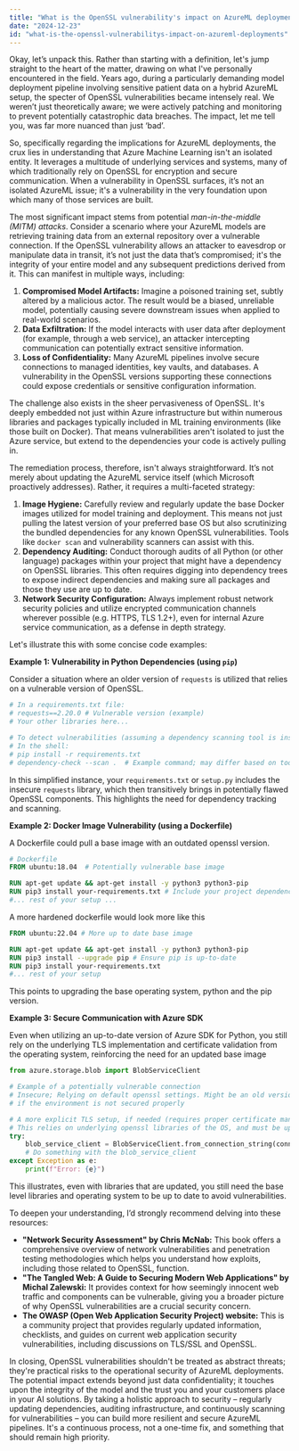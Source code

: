 ```yaml
---
title: "What is the OpenSSL vulnerability's impact on AzureML deployments?"
date: "2024-12-23"
id: "what-is-the-openssl-vulnerabilitys-impact-on-azureml-deployments"
---
```


Okay, let’s unpack this. Rather than starting with a definition, let's jump straight to the heart of the matter, drawing on what I've personally encountered in the field. Years ago, during a particularly demanding model deployment pipeline involving sensitive patient data on a hybrid AzureML setup, the specter of OpenSSL vulnerabilities became intensely real. We weren’t just theoretically aware; we were actively patching and monitoring to prevent potentially catastrophic data breaches. The impact, let me tell you, was far more nuanced than just ‘bad’.

So, specifically regarding the implications for AzureML deployments, the crux lies in understanding that Azure Machine Learning isn't an isolated entity. It leverages a multitude of underlying services and systems, many of which traditionally rely on OpenSSL for encryption and secure communication. When a vulnerability in OpenSSL surfaces, it’s not an isolated AzureML issue; it's a vulnerability in the very foundation upon which many of those services are built.

The most significant impact stems from potential *man-in-the-middle (MITM) attacks*. Consider a scenario where your AzureML models are retrieving training data from an external repository over a vulnerable connection. If the OpenSSL vulnerability allows an attacker to eavesdrop or manipulate data in transit, it’s not just the data that’s compromised; it's the integrity of your entire model and any subsequent predictions derived from it. This can manifest in multiple ways, including:

1.  **Compromised Model Artifacts:** Imagine a poisoned training set, subtly altered by a malicious actor. The result would be a biased, unreliable model, potentially causing severe downstream issues when applied to real-world scenarios.
2.  **Data Exfiltration:** If the model interacts with user data after deployment (for example, through a web service), an attacker intercepting communication can potentially extract sensitive information.
3.  **Loss of Confidentiality:** Many AzureML pipelines involve secure connections to managed identities, key vaults, and databases. A vulnerability in the OpenSSL versions supporting these connections could expose credentials or sensitive configuration information.

The challenge also exists in the sheer pervasiveness of OpenSSL. It's deeply embedded not just within Azure infrastructure but within numerous libraries and packages typically included in ML training environments (like those built on Docker). That means vulnerabilities aren't isolated to just the Azure service, but extend to the dependencies your code is actively pulling in.

The remediation process, therefore, isn't always straightforward. It’s not merely about updating the AzureML service itself (which Microsoft proactively addresses). Rather, it requires a multi-faceted strategy:

1.  **Image Hygiene:** Carefully review and regularly update the base Docker images utilized for model training and deployment. This means not just pulling the latest version of your preferred base OS but also scrutinizing the bundled dependencies for any known OpenSSL vulnerabilities. Tools like `docker scan` and vulnerability scanners can assist with this.
2.  **Dependency Auditing:** Conduct thorough audits of all Python (or other language) packages within your project that might have a dependency on OpenSSL libraries. This often requires digging into dependency trees to expose indirect dependencies and making sure all packages and those they use are up to date.
3.  **Network Security Configuration:** Always implement robust network security policies and utilize encrypted communication channels wherever possible (e.g. HTTPS, TLS 1.2+), even for internal Azure service communication, as a defense in depth strategy.

Let's illustrate this with some concise code examples:

**Example 1: Vulnerability in Python Dependencies (using `pip`)**

Consider a situation where an older version of `requests` is utilized that relies on a vulnerable version of OpenSSL.
```python
# In a requirements.txt file:
# requests==2.20.0 # Vulnerable version (example)
# Your other libraries here...

# To detect vulnerabilities (assuming a dependency scanning tool is installed)
# In the shell:
# pip install -r requirements.txt
# dependency-check --scan .  # Example command; may differ based on tool
```
In this simplified instance, your `requirements.txt` or `setup.py` includes the insecure `requests` library, which then transitively brings in potentially flawed OpenSSL components. This highlights the need for dependency tracking and scanning.

**Example 2: Docker Image Vulnerability (using a Dockerfile)**

A Dockerfile could pull a base image with an outdated openssl version.

```dockerfile
# Dockerfile
FROM ubuntu:18.04  # Potentially vulnerable base image

RUN apt-get update && apt-get install -y python3 python3-pip
RUN pip3 install your-requirements.txt # Include your project dependencies here
#... rest of your setup ...
```
A more hardened dockerfile would look more like this

```dockerfile
FROM ubuntu:22.04 # More up to date base image

RUN apt-get update && apt-get install -y python3 python3-pip
RUN pip3 install --upgrade pip # Ensure pip is up-to-date
RUN pip3 install your-requirements.txt
#... rest of your setup
```

This points to upgrading the base operating system, python and the pip version.

**Example 3: Secure Communication with Azure SDK**

Even when utilizing an up-to-date version of Azure SDK for Python, you still rely on the underlying TLS implementation and certificate validation from the operating system, reinforcing the need for an updated base image

```python
from azure.storage.blob import BlobServiceClient

# Example of a potentially vulnerable connection
# Insecure; Relying on default openssl settings. Might be an old version
# if the environment is not secured properly

# A more explicit TLS setup, if needed (requires proper certificate management)
# This relies on underlying openssl libraries of the OS, and must be updated
try:
    blob_service_client = BlobServiceClient.from_connection_string(conn_str)
    # Do something with the blob_service_client
except Exception as e:
    print(f"Error: {e}")
```
This illustrates, even with libraries that are updated, you still need the base level libraries and operating system to be up to date to avoid vulnerabilities.

To deepen your understanding, I’d strongly recommend delving into these resources:

*   **"Network Security Assessment" by Chris McNab:** This book offers a comprehensive overview of network vulnerabilities and penetration testing methodologies which helps you understand how exploits, including those related to OpenSSL, function.
*   **"The Tangled Web: A Guide to Securing Modern Web Applications" by Michal Zalewski:** It provides context for how seemingly innocent web traffic and components can be vulnerable, giving you a broader picture of why OpenSSL vulnerabilities are a crucial security concern.
*   **The OWASP (Open Web Application Security Project) website:** This is a community project that provides regularly updated information, checklists, and guides on current web application security vulnerabilities, including discussions on TLS/SSL and OpenSSL.

In closing, OpenSSL vulnerabilities shouldn't be treated as abstract threats; they're practical risks to the operational security of AzureML deployments. The potential impact extends beyond just data confidentiality; it touches upon the integrity of the model and the trust you and your customers place in your AI solutions. By taking a holistic approach to security – regularly updating dependencies, auditing infrastructure, and continuously scanning for vulnerabilities – you can build more resilient and secure AzureML pipelines. It's a continuous process, not a one-time fix, and something that should remain high priority.

